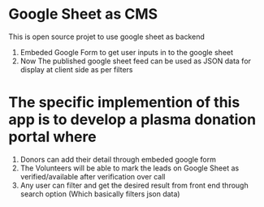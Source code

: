 # Google Sheet as CMS

This is open source projet to use google sheet as backend

1. Embeded Google Form to get user inputs in to the google sheet
2. Now The published google sheet feed can be used as JSON data for display at client side as per filters

# The specific implemention of this app is to develop a plasma donation portal where 

1. Donors can add their detail through embeded google form
2. The Volunteers will be able to mark the leads on Google Sheet as verified/available after verification over call
3. Any user can filter and get the desired result from front end through search option (Which basically filters json data)
